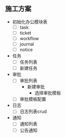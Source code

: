 
## 施工方案

- 初始化办公模块表
  - [ ] task
  - [ ] ticket
  - [ ] workflow
  - [ ] journal
  - [ ] notice
- 任务
  - [ ] 任务列表
  - [ ] 新建任务
- 审批
  - [ ] 审批列表
    - 新建审批
      - 选择审批模板
  - [ ] 审批模板配置
- 日志
  - [ ] 日志列表crud
- 通知
  - [ ] 通知列表
  - [ ] 公告通知